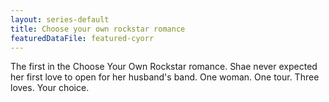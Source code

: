 ```yaml
---
layout: series-default
title: Choose your own rockstar romance
featuredDataFile: featured-cyorr
---
```

The first in the Choose Your Own Rockstar romance. Shae never expected her first love to open for her husband's band. One woman. One tour. Three loves. Your choice.